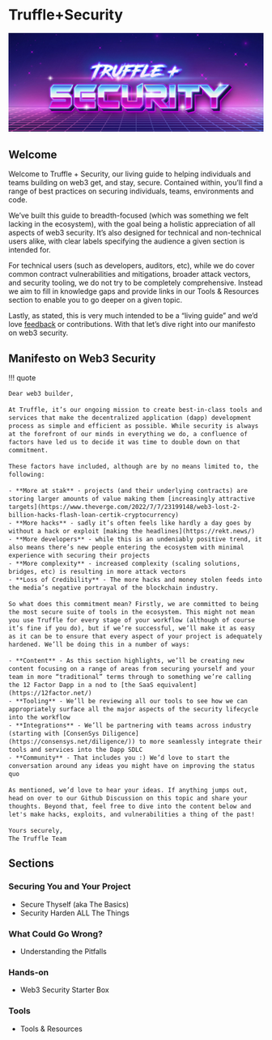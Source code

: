 # Truffle+Security

![truffle+security logo](./truffle-plus-security-sm.jpeg)

## Welcome

Welcome to Truffle + Security, our living guide to helping individuals and teams building on web3 get, and stay, secure. Contained within, you’ll find a range of best practices on securing individuals, teams, environments and code.

We’ve built this guide to breadth-focused (which was something we felt lacking in the ecosystem), with the goal being a holistic appreciation of all aspects of web3 security. It’s also designed for technical and non-technical users alike, with clear labels specifying the audience a given section is intended for.

For technical users (such as developers, auditors, etc), while we do cover common contract vulnerabilities and mitigations, broader attack vectors, and security tooling, we do not try to be completely comprehensive. Instead we aim to fill in knowledge gaps and provide links in our Tools & Resources section to enable you to go deeper on a given topic.

Lastly, as stated, this is very much intended to be a “living guide” and we’d love [feedback](https://github.com/orgs/trufflesuite/discussions/categories/security) or contributions. With that let’s dive right into our manifesto on web3 security.

## Manifesto on Web3 Security

!!! quote

    Dear web3 builder,

    At Truffle, it’s our ongoing mission to create best-in-class tools and services that make the decentralized application (dapp) development process as simple and efficient as possible. While security is always at the forefront of our minds in everything we do, a confluence of factors have led us to decide it was time to double down on that commitment.

    These factors have included, although are by no means limited to, the following:
    
    - **More at stak** - projects (and their underlying contracts) are storing larger amounts of value making them [increasingly attractive targets](https://www.theverge.com/2022/7/7/23199148/web3-lost-2-billion-hacks-flash-loan-certik-cryptocurrency)
    - **More hacks** - sadly it’s often feels like hardly a day goes by without a hack or exploit [making the headlines](https://rekt.news/)
    - **More developers** - while this is an undeniably positive trend, it also means there’s new people entering the ecosystem with minimal experience with securing their projects
    - **More complexity** - increased complexity (scaling solutions, bridges, etc) is resulting in more attack vectors 
    - **Loss of Credibility** - The more hacks and money stolen feeds into the media’s negative portrayal of the blockchain industry.

    So what does this commitment mean? Firstly, we are committed to being the most secure suite of tools in the ecosystem. This might not mean you use Truffle for every stage of your workflow (although of course it’s fine if you do), but if we’re successful, we’ll make it as easy as it can be to ensure that every aspect of your project is adequately hardened. We’ll be doing this in a number of ways:

    - **Content** - As this section highlights, we’ll be creating new content focusing on a range of areas from securing yourself and your team in more “traditional” terms through to something we’re calling the 12 Factor Dapp in a nod to [the SaaS equivalent](https://12factor.net/)
    - **Tooling** - We’ll be reviewing all our tools to see how we can appropriately surface all the major aspects of the security lifecycle into the workflow
    - **Integrations** - We’ll be partnering with teams across industry (starting with [ConsenSys Diligence](https://consensys.net/diligence/)) to more seamlessly integrate their tools and services into the Dapp SDLC  
    - **Community** - That includes you :) We’d love to start the conversation around any ideas you might have on improving the status quo 

    As mentioned, we’d love to hear your ideas. If anything jumps out, head on over to our Github Discussion on this topic and share your thoughts. Beyond that, feel free to dive into the content below and let's make hacks, exploits, and vulnerabilities a thing of the past!  

    Yours securely,
    The Truffle Team

## Sections

### Securing You and Your Project

- Secure Thyself (aka The Basics)
- Security Harden ALL The Things

### What Could Go Wrong?

- Understanding the Pitfalls

### Hands-on

- Web3 Security Starter Box

### Tools

- Tools & Resources
